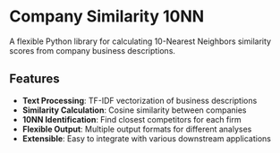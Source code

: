 # Company Similarity 10NN

A flexible Python library for calculating 10-Nearest Neighbors similarity scores from company business descriptions.

## Features

- **Text Processing**: TF-IDF vectorization of business descriptions
- **Similarity Calculation**: Cosine similarity between companies
- **10NN Identification**: Find closest competitors for each firm
- **Flexible Output**: Multiple output formats for different analyses
- **Extensible**: Easy to integrate with various downstream applications

